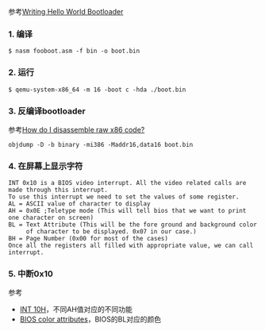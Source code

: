 参考[Writing Hello World Bootloader](http://viralpatel.net/taj/tutorial/hello_world_bootloader.php)

### 1. 编译
```
$ nasm fooboot.asm -f bin -o boot.bin
```

### 2. 运行
```
$ qemu-system-x86_64 -m 16 -boot c -hda ./boot.bin
```

### 3. 反编译bootloader
参考[How do I disassemble raw x86 code?](http://stackoverflow.com/questions/1737095/how-do-i-disassemble-raw-x86-code)
```
objdump -D -b binary -mi386 -Maddr16,data16 boot.bin
```

### 4. 在屏幕上显示字符
```
INT 0x10 is a BIOS video interrupt. All the video related calls are made through this interrupt.
To use this interrupt we need to set the values of some register.
AL = ASCII value of character to display
AH = 0x0E ;Teletype mode (This will tell bios that we want to print one character on screen)
BL = Text Attribute (This will be the fore ground and background color
     of character to be displayed. 0x07 in our case.)
BH = Page Number (0x00 for most of the cases)
Once all the registers all filled with appropriate value, we can call interrupt.
```

### 5. 中断0x10
参考
+ [INT 10H](https://en.wikipedia.org/wiki/INT_10H)，不同AH值对应的不同功能
+ [BIOS color attributes](https://en.wikipedia.org/wiki/BIOS_color_attributes)，BIOS的BL对应的颜色
